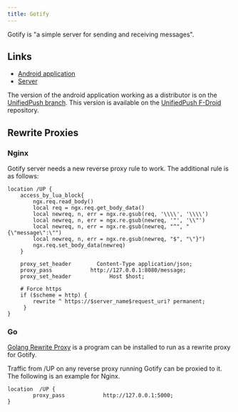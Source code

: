 ```yaml
---
title: Gotify
---
```


Gotify is "a simple server for sending and receiving messages".

## Links

* [Android application](https://github.com/gotify/android/tree/unifiedpush)
* [Server](https://github.com/gotify/server)
<!-- TODO F-Droid link? some sort of easy install link -->

The version of the android application working as a distributor is on the [UnifiedPush branch](https://github.com/gotify/android/tree/unifiedpush). This version is available on the [UnifiedPush F-Droid](https://repo.unifiedpush.org/) repository.

## Rewrite Proxies

### Nginx

Gotify server needs a new reverse proxy rule to work.
The additional rule is as follows:

```nginx
location /UP {
    access_by_lua_block{
        ngx.req.read_body()
        local req = ngx.req.get_body_data()
        local newreq, n, err = ngx.re.gsub(req, '\\\\', '\\\\')
        local newreq, n, err = ngx.re.gsub(newreq, '"', '\\"')
        local newreq, n, err = ngx.re.gsub(newreq, "^", "{\"message\":\"")
        local newreq, n, err = ngx.re.gsub(newreq, "$", "\"}")
        ngx.req.set_body_data(newreq)
    }

    proxy_set_header        Content-Type application/json;
    proxy_pass            http://127.0.0.1:8080/message;
    proxy_set_header            Host $host;

    # Force https
    if ($scheme = http) {
        rewrite ^ https://$server_name$request_uri? permanent;
     }
}
```

### Go

[Golang Rewrite Proxy](https://github.com/karmanyaahm/golang-unified-push-rewrite-proxy) is a program can be installed to run as a rewrite proxy for Gotify.

Traffic from /UP on any reverse proxy running Gotify can be proxied to it. The following is an example for Nginx.

```nginx
location  /UP {    
        proxy_pass            http://127.0.0.1:5000;
}
```
